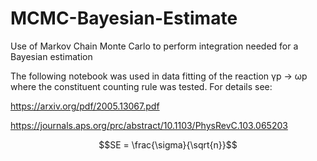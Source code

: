 # MCMC-Bayesian-Estimate
Use of Markov Chain Monte Carlo to perform integration needed for a Bayesian estimation
 
The following notebook was used in data fitting of the reaction γp → ωp where the constituent counting rule was tested. For details see:

https://arxiv.org/pdf/2005.13067.pdf

https://journals.aps.org/prc/abstract/10.1103/PhysRevC.103.065203

```math
SE = \frac{\sigma}{\sqrt{n}}
```
